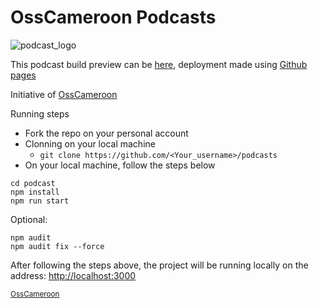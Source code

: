 # OssCameroon Podcasts
![podcast_logo](https://user-images.githubusercontent.com/71908316/162823953-f69840a1-d47d-4d01-adb6-5722483770a0.png)

This podcast build preview can be [here](https://go-records.me/podcasts), deployment made using [Github pages](https://pages.github.com/)

Initiative of [OssCameroon](https://osscameroon.com/)

Running steps
- Fork the repo on your personal account
- Clonning on your local machine
  - `git clone https://github.com/<Your_username>/podcasts`
- On your local machine, follow the steps below
``` 
cd podcast
npm install
npm run start
```
Optional:
```
npm audit
npm audit fix --force
```
 
 After following the steps above, the project will be running locally on the address: [http://localhost:3000](http://localhost:3000)
 
 <sub>[OssCameroon](https://github.com/osscameroon)</sub>
